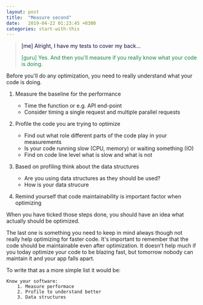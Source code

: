 ```yaml
---
layout: post
title:  "Measure second"
date:   2019-04-22 01:23:45 +0300
categories: start-with-this
---
```


>
> <span style="color: #0e103a;"> \[me\] Alright, I have my tests to cover my back... </span>
>
> <span style="color: #15873f;"> \[guru\] Yes. And then you'll measure if you really know what your code is doing. </span>
>

Before you'll do any optimization, you need to really understand what your code is doing.

1.  Measure the baseline for the performance
    - Time the function or e.g. API end-point
    - Consider timing a single request and multiple parallel requests

1. Profile the code you are trying to optimize
    - Find out what role different parts of the code play in your measurements
    - Is your code running slow (CPU, memory) or waiting something (IO)
    - Find on code line level what is slow and what is not

1. Based on profiling think about the data structures
    - Are you using data structures as they should be used?
    - How is your data strucure 

1. Remind yourself that code maintainability is important factor when optimizing

When you have ticked those steps done, you should have an idea what actually should be optimized.

The last one is something you need to keep in mind always though not really help optimizing for faster code. It's important to remember that the code should be maintainable even after optimization. It doesn't help much if you today optimize your code to be blazing fast, but tomorrow nobody can maintain it and your app falls apart. 

To write that as a more simple list it would be:

```
Know your software:
    1. Measure performace
    2. Profile to understand better
    3. Data structures
```
